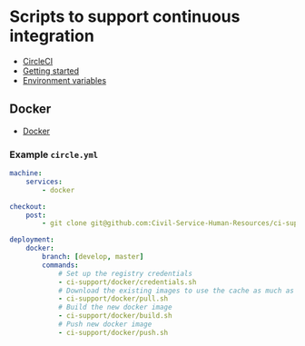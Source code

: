 # Scripts to support continuous integration

* [CircleCI](https://circleci.com/)
* [Getting started](https://circleci.com/docs/getting-started) 
* [Environment variables](https://circleci.com/docs/environment-variables)

## Docker

* [Docker](http://www.docker.com/)

### Example `circle.yml`

```yml
machine:
    services:
        - docker

checkout:
    post:
        - git clone git@github.com:Civil-Service-Human-Resources/ci-support.git

deployment:
    docker:
        branch: [develop, master]
        commands:
            # Set up the registry credentials
            - ci-support/docker/credentials.sh
            # Download the existing images to use the cache as much as possible
            - ci-support/docker/pull.sh
            # Build the new docker image
            - ci-support/docker/build.sh
            # Push new docker image
            - ci-support/docker/push.sh
```

